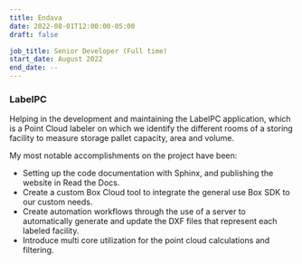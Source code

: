 ```yaml
---
title: Endava
date: 2022-08-01T12:00:00-05:00
draft: false

job_title: Senior Developer (Full time)
start_date: August 2022
end_date: --
---
```


### LabelPC

Helping in the development and maintaining the LabelPC application, which is a
Point Cloud labeler on which we identify the different rooms of a storing
facility to measure storage pallet capacity, area and volume.

My most notable accomplishments on the project have been:

* Setting up the code documentation with Sphinx, and publishing the website in
Read the Docs.
* Create a custom Box Cloud tool to integrate the general use Box SDK to our
custom needs.
* Create automation workflows through the use of a server to automatically
generate and update the DXF files that represent each labeled facility.
* Introduce multi core utilization for the point cloud calculations and
filtering.
